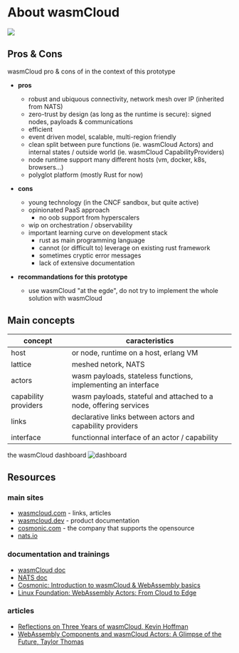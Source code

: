 # About wasmCloud

![](https://cosmonic.com/images/blogs/2022/wasmcloud-from-edge-to-cloud.png)

## Pros & Cons

wasmCloud pro & cons of in the context of this prototype

- __pros__
    - robust and ubiquous connectivity, network mesh over IP (inherited from NATS)
    - zero-trust by design (as long as the runtime is secure): signed nodes, payloads & communications
    - efficient
    - event driven model, scalable, multi-region friendly
    - clean split between pure functions (ie. wasmCloud Actors) and internal states / outside world (ie. wasmCloud CapabilityProviders)
    - node runtime support many different hosts (vm, docker, k8s, browsers...)
    - polyglot platform (mostly Rust for now)

- __cons__
    - young technology (in the CNCF sandbox, but quite active)
    - opinionated PaaS approach
        - no oob support from hyperscalers
    - wip on orchestration / observability
    - important learning curve on development stack
        - rust as main programming language
        - cannot (or difficult to) leverage on existing rust framework
        - sometimes cryptic error messages
        - lack of extensive documentation

- __recommandations for this prototype__
    - use wasmCloud "at the egde", do not try to implement the whole solution with wasmCloud

## Main concepts

concept               | caracteristics
---                   | ---
host                  | or node, runtime on a host, erlang VM
lattice               | meshed netork, NATS
actors                | wasm payloads, stateless functions, implementing an interface
capability providers  | wasm payloads, stateful and attached to a node, offering services
links                 | declarative links between actors and capability providers
interface             | functionnal interface of an actor / capability

the wasmCloud dashboard
![dashboard](https://wasmcloud.com/images/blogs/ngs-global/dashboard.png)

## Resources

### main sites

- [wasmcloud.com](https://wasmcloud.com/) - links, articles
- [wasmcloud.dev](https://wasmcloud.dev/) - product documentation
- [cosmonic.com](https://cosmonic.com/) - the company that supports the opensource
- [nats.io](https://nats.io)

### documentation and trainings

- [wasmCloud doc](https://wasmcloud.dev/overview/)
- [NATS doc](https://docs.nats.io/)
- [Cosmonic: Introduction to wasmCloud & WebAssembly basics](https://labs.cosmonic.com/)
- [Linux Foundation: WebAssembly Actors: From Cloud to Edge](https://training.linuxfoundation.org/training/webassembly-actors-from-cloud-to-edge-lfd134x/)


### articles

- [Reflections on Three Years of wasmCloud, Kevin Hoffman](https://wasmcloud.com/blog/wasmcloud_third_anniversary/)
- [WebAssembly Components and wasmCloud Actors: A Glimpse of the Future, Taylor Thomas](https://wasmcloud.com/blog/webassembly_components_and_wasmcloud_actors_a_glimpse_of_the_future/)
